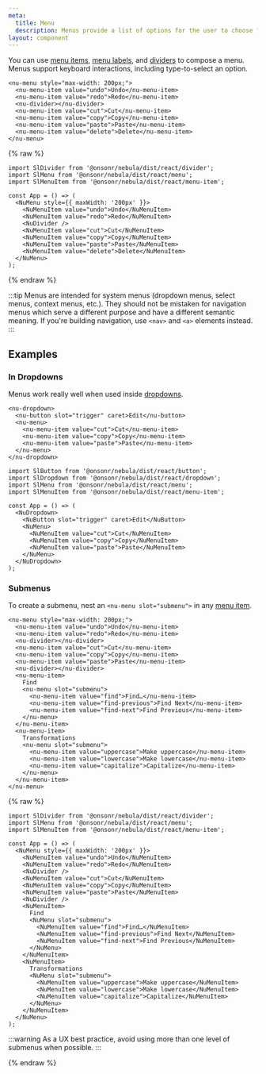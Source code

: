 ```yaml
---
meta:
  title: Menu
  description: Menus provide a list of options for the user to choose from.
layout: component
---
```


You can use [menu items](/components/menu-item), [menu labels](/components/menu-label), and [dividers](/components/divider) to compose a menu. Menus support keyboard interactions, including type-to-select an option.

```html:preview
<nu-menu style="max-width: 200px;">
  <nu-menu-item value="undo">Undo</nu-menu-item>
  <nu-menu-item value="redo">Redo</nu-menu-item>
  <nu-divider></nu-divider>
  <nu-menu-item value="cut">Cut</nu-menu-item>
  <nu-menu-item value="copy">Copy</nu-menu-item>
  <nu-menu-item value="paste">Paste</nu-menu-item>
  <nu-menu-item value="delete">Delete</nu-menu-item>
</nu-menu>
```

{% raw %}

```jsx:react
import SlDivider from '@onsonr/nebula/dist/react/divider';
import SlMenu from '@onsonr/nebula/dist/react/menu';
import SlMenuItem from '@onsonr/nebula/dist/react/menu-item';

const App = () => (
  <NuMenu style={{ maxWidth: '200px' }}>
    <NuMenuItem value="undo">Undo</NuMenuItem>
    <NuMenuItem value="redo">Redo</NuMenuItem>
    <NuDivider />
    <NuMenuItem value="cut">Cut</NuMenuItem>
    <NuMenuItem value="copy">Copy</NuMenuItem>
    <NuMenuItem value="paste">Paste</NuMenuItem>
    <NuMenuItem value="delete">Delete</NuMenuItem>
  </NuMenu>
);
```

{% endraw %}

:::tip
Menus are intended for system menus (dropdown menus, select menus, context menus, etc.). They should not be mistaken for navigation menus which serve a different purpose and have a different semantic meaning. If you're building navigation, use `<nav>` and `<a>` elements instead.
:::

## Examples

### In Dropdowns

Menus work really well when used inside [dropdowns](/components/dropdown).

```html:preview
<nu-dropdown>
  <nu-button slot="trigger" caret>Edit</nu-button>
  <nu-menu>
    <nu-menu-item value="cut">Cut</nu-menu-item>
    <nu-menu-item value="copy">Copy</nu-menu-item>
    <nu-menu-item value="paste">Paste</nu-menu-item>
  </nu-menu>
</nu-dropdown>
```

```jsx:react
import SlButton from '@onsonr/nebula/dist/react/button';
import SlDropdown from '@onsonr/nebula/dist/react/dropdown';
import SlMenu from '@onsonr/nebula/dist/react/menu';
import SlMenuItem from '@onsonr/nebula/dist/react/menu-item';

const App = () => (
  <NuDropdown>
    <NuButton slot="trigger" caret>Edit</NuButton>
    <NuMenu>
      <NuMenuItem value="cut">Cut</NuMenuItem>
      <NuMenuItem value="copy">Copy</NuMenuItem>
      <NuMenuItem value="paste">Paste</NuMenuItem>
    </NuMenu>
  </NuDropdown>
);
```

### Submenus

To create a submenu, nest an `<nu-menu slot="submenu">` in any [menu item](/components/menu-item).

```html:preview
<nu-menu style="max-width: 200px;">
  <nu-menu-item value="undo">Undo</nu-menu-item>
  <nu-menu-item value="redo">Redo</nu-menu-item>
  <nu-divider></nu-divider>
  <nu-menu-item value="cut">Cut</nu-menu-item>
  <nu-menu-item value="copy">Copy</nu-menu-item>
  <nu-menu-item value="paste">Paste</nu-menu-item>
  <nu-divider></nu-divider>
  <nu-menu-item>
    Find
    <nu-menu slot="submenu">
      <nu-menu-item value="find">Find…</nu-menu-item>
      <nu-menu-item value="find-previous">Find Next</nu-menu-item>
      <nu-menu-item value="find-next">Find Previous</nu-menu-item>
    </nu-menu>
  </nu-menu-item>
  <nu-menu-item>
    Transformations
    <nu-menu slot="submenu">
      <nu-menu-item value="uppercase">Make uppercase</nu-menu-item>
      <nu-menu-item value="lowercase">Make lowercase</nu-menu-item>
      <nu-menu-item value="capitalize">Capitalize</nu-menu-item>
    </nu-menu>
  </nu-menu-item>
</nu-menu>
```

{% raw %}

```jsx:react
import SlDivider from '@onsonr/nebula/dist/react/divider';
import SlMenu from '@onsonr/nebula/dist/react/menu';
import SlMenuItem from '@onsonr/nebula/dist/react/menu-item';

const App = () => (
  <NuMenu style={{ maxWidth: '200px' }}>
    <NuMenuItem value="undo">Undo</NuMenuItem>
    <NuMenuItem value="redo">Redo</NuMenuItem>
    <NuDivider />
    <NuMenuItem value="cut">Cut</NuMenuItem>
    <NuMenuItem value="copy">Copy</NuMenuItem>
    <NuMenuItem value="paste">Paste</NuMenuItem>
    <NuDivider />
    <NuMenuItem>
      Find
      <NuMenu slot="submenu">
        <NuMenuItem value="find">Find…</NuMenuItem>
        <NuMenuItem value="find-previous">Find Next</NuMenuItem>
        <NuMenuItem value="find-next">Find Previous</NuMenuItem>
      </NuMenu>
    </NuMenuItem>
    <NuMenuItem>
      Transformations
      <NuMenu slot="submenu">
        <NuMenuItem value="uppercase">Make uppercase</NuMenuItem>
        <NuMenuItem value="lowercase">Make lowercase</NuMenuItem>
        <NuMenuItem value="capitalize">Capitalize</NuMenuItem>
      </NuMenu>
    </NuMenuItem>
  </NuMenu>
);
```

:::warning
As a UX best practice, avoid using more than one level of submenus when possible.
:::

{% endraw %}

